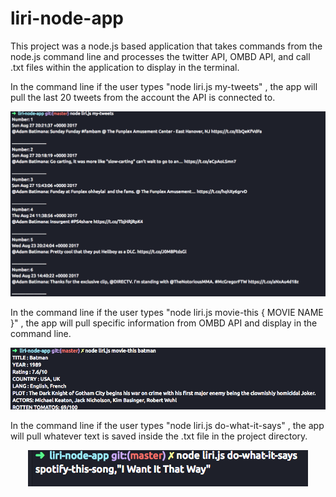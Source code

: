 # liri-node-app

This project was a node.js based application that takes commands from the node.js command line and processes the twitter API, OMBD API, and call .txt files within the application to display in the terminal.

In the command line if the user types "node liri.js my-tweets" , the app will pull the last 20 tweets from the account the API is connected to. 

<p align="center">
  <img src="/liriTweets.png" />
</p>

In the command line if the user types "node liri.js movie-this { MOVIE NAME }" , the app will pull specific information from OMBD API and display in the command line. 

<p align="center">
  <img src="/lirimovie.png" />
</p>

In the command line if the user types "node liri.js do-what-it-says" , the app will pull whatever text is saved inside the .txt file in the project directory. 

<p align="center">
  <img src="/liridwis.png" />
</p>
